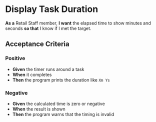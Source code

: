 # Display Task Duration

**As a** Retail Staff member, **I want** the elapsed time to show minutes and seconds **so that** I know if I met the target.

## Acceptance Criteria

### Positive
- **Given** the timer runs around a task
- **When** it completes
- **Then** the program prints the duration like `Xm Ys`

### Negative
- **Given** the calculated time is zero or negative
- **When** the result is shown
- **Then** the program warns that the timing is invalid
